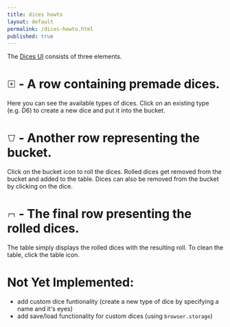 ```yaml
---
title: dices howto
layout: default
permalink: /dices-howto.html
published: true
---
```

The [Dices UI](/2021/10/28/roll-some-dices.html) consists of three elements.

# <img src="/assets/img/icons/newdice.svg" style="height:20px;width:20px"/> - A row containing premade dices.
Here you can see the available types of dices. Click on an existing type (e.g. D6) to create a new dice and put it into the bucket.

# <img src="/assets/img/icons/bucket.svg" style="height:20px;width:20px"/> - Another row representing the bucket.
Click on the bucket icon to roll the dices. Rolled dices get removed from the bucket and added to the table. Dices can also be removed from the bucket by clicking on the dice.

# <img src="/assets/img/icons/table.svg" style="height:20px;width:20px"/> - The final row presenting the rolled dices.
The table simply displays the rolled dices with the resulting roll. To clean the table, click the table icon.

# Not Yet Implemented:
* add custom dice funtionality (create a new type of dice by specifying a name and it's eyes)
* add save/load functionality for custom dices (using `browser.storage`)